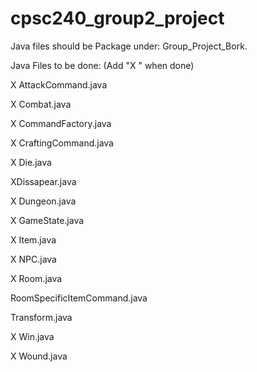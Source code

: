 # cpsc240_group2_project
Java files should be Package under: Group_Project_Bork.

Java Files to be done: (Add "X " when done)

X AttackCommand.java

X Combat.java

X CommandFactory.java

X CraftingCommand.java

X Die.java

XDissapear.java

X Dungeon.java

X GameState.java

X Item.java

X NPC.java

X Room.java

RoomSpecificItemCommand.java

Transform.java

X Win.java

X Wound.java

